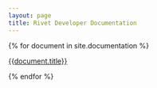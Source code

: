 ```yaml
---
layout: page
title: Rivet Developer Documentation
---
```

{% for document in site.documentation %}


[{{document.title}}]({{document.url}})


{% endfor %}
